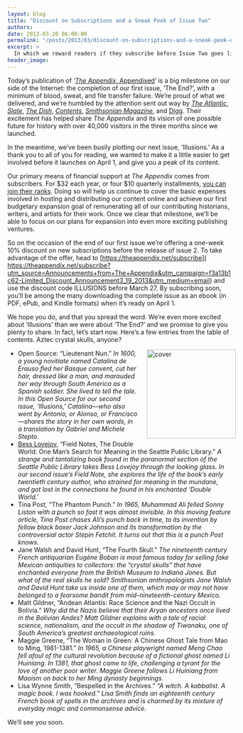```yaml
---
layout: blog
title: "Discount on Subscriptions and a Sneak Peek of Issue Two"
authors:
date: 2013-03-20 06:00:00
permalink: "/posts/2013/03/discount-on-subscriptions-and-a-sneak-peek-of-issue-two"
excerpt: >
  In which we reward readers if they subscribe before Issue Two goes live, and we share a sneak peek of its contents. Aztec crystal skulls, anyone?
header_image: 
---
```

Today’s publication of ‘[_The Appendix_, Appendixed](http://theappendix.net/issues/2012/12/appendix-appendix)’ is a big milestone on our side of the Internet: the completion of our first issue, ‘The End?’, with a minimum of blood, sweat, and file transfer failure. We’re proud of what we delivered, and we’re humbled by the attention sent out way by [_The Atlantic_]( http://www.theatlantic.com/technology/archive/2013/01/do-not-try-to-recreate-this-16th-century-german-cat-bomb-at-home/272458/?utm_source=Announcements+from+The+Appendix&utm_campaign=f3a13b1c62-Limited_Discount_Announcement3_19_2013&utm_medium=email), [_Slate_]( http://www.slate.com/blogs/the_vault/2012/12/21/benjamin_the_anti_christ_a_document_reveals_a_failed_prophecy_from_1866.html?utm_source=Announcements+from+The+Appendix&utm_campaign=f3a13b1c62-Limited_Discount_Announcement3_19_2013&utm_medium=email), [_The Dish_]( http://dish.andrewsullivan.com/2013/02/28/canine-suicide/?utm_source=Announcements+from+The+Appendix&utm_campaign=f3a13b1c62-Limited_Discount_Announcement3_19_2013&utm_medium=email), [_Contents_](http://contentsmagazine.com/articles/neglected-histories-flourishing/), [_Smithsonian Magazine_]( http://blogs.smithsonianmag.com/smartnews/2013/02/the-fbi-once-freaked-out-about-nazi-monks-in-the-amazon-rainforest/?utm_source=Announcements+from+The+Appendix&utm_campaign=f3a13b1c62-Limited_Discount_Announcement3_19_2013&utm_medium=email), and [Digg]( http://digg.com/source/theappendix.net?utm_source=Announcements+from+The+Appendix&utm_campaign=f3a13b1c62-Limited_Discount_Announcement3_19_2013&utm_medium=email). Their excitement has helped share *The Appendix* and its vision of one possible future for history with over 40,000 visitors in the three months since we launched.

In the meantime, we’ve been busily plotting our next issue, ‘Illusions.’ As a thank you to all of you for reading, we wanted to make it a little easier to get involved before it launches on April 1, and give you a peak of its content.

Our primary means of financial support at *The Appendix* comes from subscribers. For $32 each year, or four $10 quarterly installments, [you can join their ranks]( https://theappendix.net/subscribe?utm_source=Announcements+from+The+Appendix&utm_campaign=f3a13b1c62-Limited_Discount_Announcement3_19_2013&utm_medium=email). Doing so will help us continue to cover the basic expenses involved in hosting and distributing our content online and achieve our first budgetary expansion goal of remunerating all of our contributing historians, writers, and artists for their work. Once we clear that milestone, we’ll be able to focus on our plans for expansion into even more exciting publishing ventures.

So on the occasion of the end of our first issue we’re offering a one-week 10% discount on new subscriptions before the release of issue 2. To take advantage of the offer, head to [https://theappendix.net/subscribe]( https://theappendix.net/subscribe?utm_source=Announcements+from+The+Appendix&utm_campaign=f3a13b1c62-Limited_Discount_Announcement3_19_2013&utm_medium=email) and use the discount code ILLUSIONS before March 27. By subscribing soon, you’ll be among the many downloading the complete issue as an ebook (in PDF, ePub, and Kindle formats) when it’s ready on April 1.

We hope you do, and that you spread the word. We’re even more excited about ‘Illusions’ than we were about ‘The End?’ and we promise to give you plenty to share. In fact, let’s start now. Here’s a few entries from the table of contents. Aztec crystal skulls, anyone?

<div style="float: right; padding: 0 0 10px 20px; margin-right: -10px">
    <a class="fancybox" style="border-width: 0" href="http://s3.amazonaws.com/appendixjournal-images/images/attachments/000/000/336/large/Issue-_2-Cover.jpg?1363744315"><img src="http://s3.amazonaws.com/appendixjournal-images/images/attachments/000/000/336/medium/Issue-_2-Cover.jpg?1363744315" width="200" alt="cover" /></a>
</div>

- Open Source: “Lieutenant Nun.” _In 1600, a young novitiate named Catalina de Erauso fled her Basque convent, cut her hair, dressed like a man, and marauded her way through South America as a Spanish soldier. She lived to tell the tale. In this Open Source for our second issue, ‘Illusions,’ Catalina—who also went by Antonio, or Alonso, or Francisco—shares the story in her own words, in a translation by Gabriel and Michele Stepto._
- [Bess Lovejoy]( http://besslovejoy.com/), “Field Notes, The Double World: One Man’s Search for Meaning in the Seattle Public Library.” _A strange and tantalizing book found in the paranormal section of the Seattle Public Library takes Bess Lovejoy through the looking glass. In our second issue’s Field Note, she explores the life of the book’s early twentieth century author, who strained for meaning in the mundane, and got lost in the connections he found in his enchanted ‘Double World.’_
- Tina Post, “The Phantom Punch.” _In 1965, Muhammad Ali felled Sonny Liston with a punch so fast it was almost invisible. In this moving feature article, Tina Post chases Ali’s punch back in time, to its invention by fellow black boxer Jack Johnson and its transformation by the controversial actor Stepin Fetchit. It turns out that this is a punch Post knows._
- Jane Walsh and David Hunt, “The Fourth Skull.” _The nineteenth century French antiquarian Eugène Boban is most famous today for selling fake Mexican antiquities to collectors: the “crystal skulls” that have enchanted everyone from the British Museum to Indiana Jones. But what of the _real_ skulls he sold? Smithsonian anthropologists Jane Walsh and David Hunt take us inside one of them, which may or may not have belonged to a fearsome bandit from mid-nineteenth-century Mexico._
- Matt Gildner, “Andean Atlantis: Race Science and the Nazi Occult in Bolivia.” _Why did the Nazis believe that their Aryan ancestors once lived in the Bolivian Andes? Matt Gildner explains with a tale of racial science, nationalism, and the occult in the shadow of Tiwanaku, one of South America’s greatest archaeological ruins._
- Maggie Greene, “The Woman in Green: A Chinese Ghost Tale from Mao to Ming, 1981-1381.” _In 1965, a Chinese playwright named Meng Chao fell afoul of the cultural revolution because of a fictional ghost named Li Huiniang. In 1381, that ghost came to life, challenging a tyrant for the love of another poor writer. Maggie Greene follows Li Huiniang from Maoism on back to her Ming dynasty beginnings._
- Lisa Wynne Smith, “Bespelled in the Archives.” _“A witch. A kabbalist. A magic book. I was hooked.” Lisa Smith finds an eighteenth century French book of spells in the archives and is charmed by its mixture of everyday magic and commonsense advice._

We’ll see you soon.